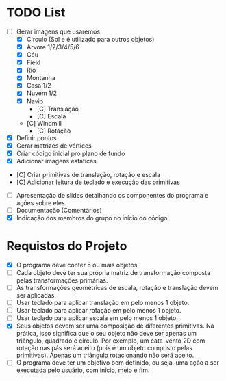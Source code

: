 # TODO List

- [ ] Gerar imagens que usaremos
  - [X] Circulo (Sol e é utilizado para outros objetos)
  - [X] Arvore 1/2/3/4/5/6
  - [X] Céu
  - [X] Field
  - [X] Rio
  - [X] Montanha
  - [X] Casa 1/2
  - [X] Nuvem 1/2
  - [X] Navio
  	- [C] Translação
	- [C] Escala
  - [C] Windmill
  	- [C] Rotação
- [X] Definir pontos
- [X] Gerar matrizes de vértices
- [X] Criar código inicial pro plano de fundo
- [X] Adicionar imagens estáticas
- [C] Criar primitivas de translação, rotação e escala
- [C] Adicionar leitura de teclado e execução das primitivas
- [ ] Apresentação de slides detalhando os componentes do programa e ações sobre eles.
- [ ] Documentação (Comentários)
- [X] Indicação dos membros do grupo no início do código.

# Requistos do Projeto
- [X] O programa deve conter 5 ou mais objetos.
- [ ] Cada objeto deve ter sua própria matriz de transformação composta pelas transformações primárias.
- [ ] As transformações geométricas de escala, rotação e translação devem ser aplicadas.
- [ ] Usar teclado para aplicar translação em pelo menos 1 objeto.
- [ ] Usar teclado para aplicar rotação em pelo menos 1 objeto.
- [ ] Usar teclado para aplicar escala em pelo menos 1 objeto.
- [X] Seus objetos devem ser uma composição de diferentes primitivas. Na prática,
isso significa que o seu objeto não deve ser apenas um triângulo, quadrado e círculo.
Por exemplo, um cata-vento 2D com rotação nas pás será aceito (pois é um objeto composto
pelas primitivas). Apenas um triângulo rotacionando não será aceito.
- [ ] O programa deve ter um objetivo bem definido, ou seja, uma ação a ser
executada pelo usuário, com início, meio e fim.

